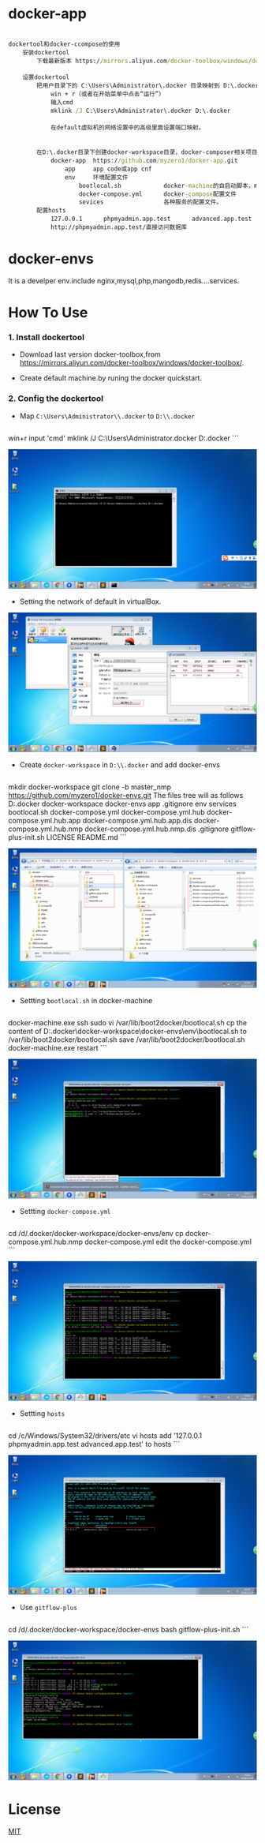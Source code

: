 # docker-app

```cmd

dockertool和docker-ccompose的使用
    安装dockertool
		下载最新版本 https://mirrors.aliyun.com/docker-toolbox/windows/docker-toolbox/ 按提示进行安装，直接使用docker quickstart，新建default machine.

	设置dockertool
		把用户目录下的 C:\Users\Administrator\.docker 目录映射到 D:\.docker
			win + r（或者在开始菜单中点击“运行”）
			输入cmd
			mklink /J C:\Users\Administrator\.docker D:\.docker

			在default虚拟机的网络设置中的高级里面设置端口映射。


		在D:\.docker目录下创建docker-workspace目录，docker-composer相关项目就直接放在这下面了。
			docker-app 	https://github.com/myzero1/docker-app.git
				app 	app code或app cnf
				env		环境配置文件
					bootlocal.sh			docker-machine的自启动脚本，machine每次启动都会执行。在第一次使用machine时需要配置。
					docker-compose.yml		docker-compose配置文件
					sevices					各种服务的配置文件。
		配置hosts
			127.0.0.1      phpmyadmin.app.test		advanced.app.test
			http://phpmyadmin.app.test/直接访问数据库

```



# docker-envs
It is a develper env.include nginx,mysql,php,mangodb,redis....services.

# How To Use
### 1. Install dockertool ###
* Download last version docker-toolbox,from https://mirrors.aliyun.com/docker-toolbox/windows/docker-toolbox/.

* Create default machine.by runing the docker quickstart.

### 2. Config the dockertool ### 
* Map `C:\Users\Administrator\\.docker` to `D:\\.docker`
    ```
win+r
input 'cmd'
mklink /J C:\Users\Administrator\.docker D:\.docker 
    ```

![image](https://github.com/myzero1/show-time/blob/master/docker-envs/screenshot/101.png)



* Setting the network of default in virtualBox.

![image](https://github.com/myzero1/show-time/blob/master/docker-envs/screenshot/102.png)



* Create `docker-workspace` in `D:\\.docker` and add docker-envs
    ```
mkdir docker-workspace
git clone -b master_nmp  https://github.com/myzero1/docker-envs.git
The files tree will as follows
D:\.docker
    docker-workspace
        docker-envs
            app
                .gitignore
            env
                services
                bootlocal.sh
                docker-compose.yml
                docker-compose.yml.hub
                docker-compose.yml.hub.app
                docker-compose.yml.hub.app.dis
                docker-compose.yml.hub.nmp
                docker-compose.yml.hub.nmp.dis
            .gitignore
            gitflow-plus-init.sh
            LICENSE
            README.md
    ```

![image](https://github.com/myzero1/show-time/blob/master/docker-envs/screenshot/103.png)



* Settting `bootlocal.sh` in docker-machine
    ```
docker-machine.exe ssh
sudo vi /var/lib/boot2docker/bootlocal.sh
cp the content of D:\.docker\docker-workspace\docker-envs\env\bootlocal.sh to /var/lib/boot2docker/bootlocal.sh
save /var/lib/boot2docker/bootlocal.sh
docker-machine.exe restart
    ```

![image](https://github.com/myzero1/show-time/blob/master/docker-envs/screenshot/104.png)



* Settting `docker-compose.yml`
    ```
cd /d/.docker/docker-workspace/docker-envs/env
cp docker-compose.yml.hub.nmp docker-compose.yml
edit the docker-compose.yml
    ```

![image](https://github.com/myzero1/show-time/blob/master/docker-envs/screenshot/105.png)



* Settting `hosts`
    ```
cd /c/Windows/System32/drivers/etc
vi hosts
add '127.0.0.1      phpmyadmin.app.test    	advanced.app.test' to hosts
    ```

![image](https://github.com/myzero1/show-time/blob/master/docker-envs/screenshot/107.png)



* Use `gitflow-plus`
    ```
cd /d/.docker/docker-workspace/docker-envs
bash gitflow-plus-init.sh
    ```

![image](https://github.com/myzero1/show-time/blob/master/docker-envs/screenshot/108.png)



# License
[MIT](https://github.com/myzero1/docker-envs/blob/master/LICENSE)
